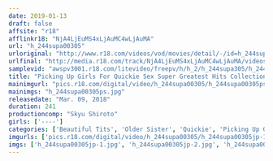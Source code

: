 ```yaml
---
date: 2019-01-13
draft: false
affsite: "r18"
afflinkr18: "NjA4LjEuMS4xLjAuMC4wLjAuMA"
url: "h_244supa00305"
urloriginal: "http://www.r18.com/videos/vod/movies/detail/-/id=h_244supa00305"
urlfinal: "http://media.r18.com/track/NjA4LjEuMS4xLjAuMC4wLjAuMA/videos/vod/movies/detail/-/id=h_244supa00305"
samplevid: "awspv3001.r18.com/litevideo/freepv/h/h_2/h_244supa305/h_244supa305_dmb_w.mp4"
title: "Picking Up Girls For Quickie Sex Super Greatest Hits Collection 2 240 Minute Special"
mainimgurl: "pics.r18.com/digital/video/h_244supa00305/h_244supa00305ps.jpg"
mainimgs: "h_244supa00305ps.jpg"
releasedate: "Mar. 09, 2018"
duration: 241
productioncomp: "Skyu Shiroto"
girls: ['----']
categories: ['Beautiful Tits', 'Older Sister', 'Quickie', 'Picking Up Girls', 'Amateur', 'Over 4 Hours', 'Hi-Def']
imgurls: ['pics.r18.com/digital/video/h_244supa00305/h_244supa00305jp-1.jpg', 'pics.r18.com/digital/video/h_244supa00305/h_244supa00305jp-2.jpg', 'pics.r18.com/digital/video/h_244supa00305/h_244supa00305jp-3.jpg', 'pics.r18.com/digital/video/h_244supa00305/h_244supa00305jp-4.jpg', 'pics.r18.com/digital/video/h_244supa00305/h_244supa00305jp-5.jpg', 'pics.r18.com/digital/video/h_244supa00305/h_244supa00305jp-6.jpg', 'pics.r18.com/digital/video/h_244supa00305/h_244supa00305jp-7.jpg', 'pics.r18.com/digital/video/h_244supa00305/h_244supa00305jp-8.jpg', 'pics.r18.com/digital/video/h_244supa00305/h_244supa00305jp-9.jpg', 'pics.r18.com/digital/video/h_244supa00305/h_244supa00305jp-10.jpg', 'pics.r18.com/digital/video/h_244supa00305/h_244supa00305jp-11.jpg', 'pics.r18.com/digital/video/h_244supa00305/h_244supa00305jp-12.jpg', 'pics.r18.com/digital/video/h_244supa00305/h_244supa00305jp-13.jpg', 'pics.r18.com/digital/video/h_244supa00305/h_244supa00305jp-14.jpg', 'pics.r18.com/digital/video/h_244supa00305/h_244supa00305jp-15.jpg', 'pics.r18.com/digital/video/h_244supa00305/h_244supa00305jp-16.jpg', 'pics.r18.com/digital/video/h_244supa00305/h_244supa00305jp-17.jpg', 'pics.r18.com/digital/video/h_244supa00305/h_244supa00305jp-18.jpg', 'pics.r18.com/digital/video/h_244supa00305/h_244supa00305jp-19.jpg', 'pics.r18.com/digital/video/h_244supa00305/h_244supa00305jp-20.jpg']
imgs: ['h_244supa00305jp-1.jpg', 'h_244supa00305jp-2.jpg', 'h_244supa00305jp-3.jpg', 'h_244supa00305jp-4.jpg', 'h_244supa00305jp-5.jpg', 'h_244supa00305jp-6.jpg', 'h_244supa00305jp-7.jpg', 'h_244supa00305jp-8.jpg', 'h_244supa00305jp-9.jpg', 'h_244supa00305jp-10.jpg', 'h_244supa00305jp-11.jpg', 'h_244supa00305jp-12.jpg', 'h_244supa00305jp-13.jpg', 'h_244supa00305jp-14.jpg', 'h_244supa00305jp-15.jpg', 'h_244supa00305jp-16.jpg', 'h_244supa00305jp-17.jpg', 'h_244supa00305jp-18.jpg', 'h_244supa00305jp-19.jpg', 'h_244supa00305jp-20.jpg']
---
```

